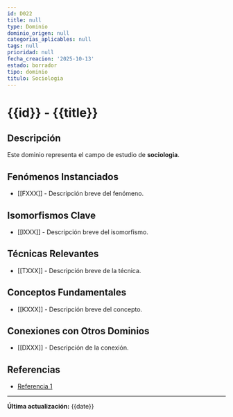 ```yaml
---
id: D022
title: null
type: Dominio
dominio_origen: null
categorias_aplicables: null
tags: null
prioridad: null
fecha_creacion: '2025-10-13'
estado: borrador
tipo: dominio
titulo: Sociologia
---
```

# {{id}} - {{title}}

## Descripción

Este dominio representa el campo de estudio de **sociologia**.

## Fenómenos Instanciados

- [[FXXX]] - Descripción breve del fenómeno.

## Isomorfismos Clave

- [[IXXX]] - Descripción breve del isomorfismo.

## Técnicas Relevantes

- [[TXXX]] - Descripción breve de la técnica.

## Conceptos Fundamentales

- [[KXXX]] - Descripción breve del concepto.

## Conexiones con Otros Dominios

- [[DXXX]] - Descripción de la conexión.

## Referencias

- [Referencia 1](URL)

---

**Última actualización:** {{date}}
